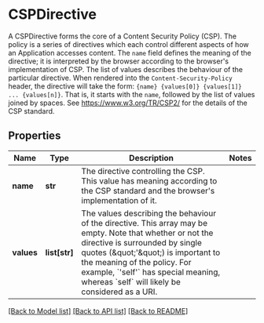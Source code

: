 # CSPDirective

A CSPDirective forms the core of a Content Security Policy (CSP). The policy is a series of directives which each control different aspects of how an Application accesses content. The `name` field defines the meaning of the directive; it is interpreted by the browser according to the browser's implementation of CSP. The list of values describes the behaviour of the particular directive. When rendered into the `Content-Security-Policy` header, the directive will take the form: `{name} {values[0]} {values[1]} ... {values[n]}`. That is, it starts with the `name`, followed by the list of values joined by spaces.  See https://www.w3.org/TR/CSP2/ for the details of the CSP standard. 
## Properties
Name | Type | Description | Notes
------------ | ------------- | ------------- | -------------
**name** | **str** | The directive controlling the CSP. This value has meaning according to the CSP standard and the browser&#39;s implementation of it.  | 
**values** | **list[str]** | The values describing the behaviour of the directive. This array may be empty. Note that whether or not the directive is surrounded by single quotes (\&quot;&#39;\&quot;) is important to the meaning of the policy. For example, &#x60;&#39;self&#39;&#x60; has special meaning, whereas &#x60;self&#x60; will likely be considered as a URI.  | 

[[Back to Model list]](../README.md#documentation-for-models) [[Back to API list]](../README.md#documentation-for-api-endpoints) [[Back to README]](../README.md)


